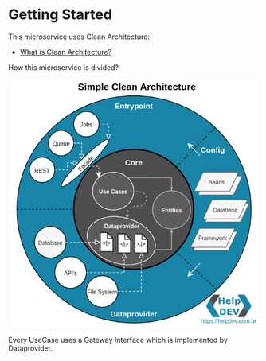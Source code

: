 # Getting Started

This microservice uses Clean Architecture:
- [What is Clean Architecture?](https://medium.com/luizalabs/descomplicando-a-clean-architecture-cf4dfc4a1ac6)

How this microservice is divided?

![drawing](src/main/resources/static/simple-clean-arch.webp)

Every UseCase uses a Gateway Interface which is implemented by Dataprovider. 